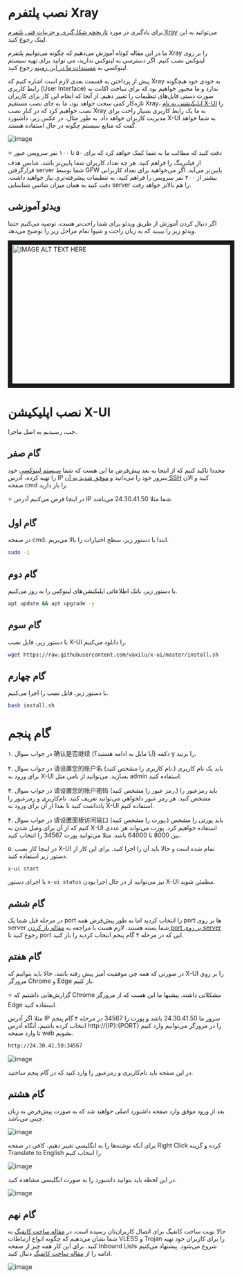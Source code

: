 # نصب پلتفرم Xray 
برای یادگیری در مورد [تاریخچه شکل‌گیری و جزییات فنی پلتفرم Xray](https://github.com/iranxray/hope#%D9%BE%D9%84%D8%AA%D9%81%D8%B1%D9%85-xray) می‌توانید به این لینک رجوع کنید.

ما در این مقاله کوتاه آموزش می‌دهیم که چگونه می‌توانیم پلتفرم Xray را بر روی لینوکس نصب کنیم. اگر دسترسی به لینوکس ندارید، می توانید برای تهیه سیستم لینوکسی به [مستندات ما در این زمینه](https://github.com/iranxray/hope/blob/main/buy-server.md) رجوع کنید.

پیش از پرداختن به قسمت بعدی لازم است اشاره کنیم که Xray به خودی خود هیچگونه رابط کاربری (User Interface) ندارد و ما مجبور خواهیم بود که برای ساخت اکانت به صورت دستی فایل‌های تنظیمات را تغییر دهیم. از آنجا که انجام این کار برای کاربران تازه‌کار کمی سخت خواهد بود، ما به جای نصب مستقیم Xray، [اپلیکیشنی به نام X-UI](https://github.com/vaxilu/x-ui) را نصب خواهیم کرد که در کنار نصب Xray به ما یک رابط کاربری بسیار راحت برای مدیریت کاربران خواهد داد. به طور مثال، در عکس زیر، داشبورد X-UI به شما خواهد گفت که منابع سیستم چگونه در حال استفاده هستند.

![image](https://user-images.githubusercontent.com/118040490/201552920-ed6eca0d-b89c-47ee-a4b3-c65a0b36b90a.png)

⭐ دقت کنید که مطالب ما به شما کمک خواهد کرد که برای ۵۰ تا ۱۰۰ نفر سرویس عبور از فیلترینگ را فراهم کنید. هر چه تعداد کاربران شما پایین‌تر باشد، شانس هدف‌ قرارگرفتن server شما توسط GFW‌ پایین‌تر می‌آید. اگر می‌خواهید برای تعداد کاربرانی بیشتر از ۲۰۰ نفر سرویس را فراهم کنید، به تنظیمات پیشرفته‌تری نیاز خواهید داشت. دقت کنید به همان میزان شانس شناسایی server را هم بالا‌تر خواهد رفت.

## ویدئو آموزشی
اگر دنبال کردن آموزش از طریق ویدئو برای شما راحت‌تر هست، توصیه می‌کنیم حتما ویدئو زیر را ببینید که به زبان راحت و شیوا تمام مراحل زیر را توضیح می‌دهد.

<a href="http://www.youtube.com/watch?feature=player_embedded&v=dx53eIC9a4M
" target="_blank"><img src="https://user-images.githubusercontent.com/118040490/203488392-cdb138cf-715b-4a3c-8bc2-8a6b9bae6cce.png" 
alt="IMAGE ALT TEXT HERE" width="600" height="320" border="10" /></a>


# نصب اپلیکیشن X-UI
خب، رسیدیم به اصل ماجرا. 

## گام صفر 

مجددا تاکید کنیم که از اینجا به بعد پیش‌فرض ما این هست که شما [سیستم لینوکسی](https://github.com/iranxray/hope/blob/main/buy-server.md) خود را تهیه کرده، آدرس IP سرور خود را می‌دانید و [موفق شدید به آن SSH](https://github.com/iranxray/hope/blob/main/install-ssh-windows.md) کنید و الان صفحه cmd را باز دارید.

⭐  در اینجا فرض می‌کنیم آدرس IP شما مثلا 24.30.41.50 می‌باشد.


## گام اول
در صفحه cmd، ابتدا با دستور زیر، سطح اختیارات را بالا می‌بریم.

```bash
sudo -i
```


## گام دوم
با دستور زیر، بانک اطلاعاتی اپلیکیشن‌های لینوکس را به روز می‌کنیم.



```bash
apt update && apt upgrade -y
```

## گام سوم
با دستور زیر، فایل نصب X-UI را دانلود می‌کنیم.


```bash
wget https://raw.githubusercontent.com/vaxilu/x-ui/master/install.sh
```

## گام چهارم
با دستور زیر، فایل نصب را اجرا می‌کنیم.


```bash
bash install.sh
```
# گام پنجم

۱. در جواب سوال 确认是否继续 (آیا مایل به ادامه هستید؟) دکمه y را بزنید.

۲. در جواب سوال 请设置您的账户名 (نام کاربری را مشخص کنید.) باید یک نام کاربری برای ورود به X-UI بسازید. می‌توانید از نامی مثل admin استفاده کنید.

۳. در جواب سوال 请设置您的账户密码 (رمز عبور را مشخص کنید.) باید رمزعبور را مشخص کنید. هر رمز عبور دلخواهی می‌توانید تعریف کنید. نام‌کاربری و رمزعبور را یادداشت کنید تا بعدا از آن برای ورود به X-UI استفاده کنیم.

۴. در جواب سوال 请设置面板访问端口 (پورت را مشخص کنید.) باید پورتی را مشخص کنیم که از آن برای وصل شدن به X-UI استفاده خواهیم کرد. پورت می‌تواند هر عددی بین 8000 تا 64000 باشد. مثلا می‌توانید پورت 34567 را انتخاب کنید.

۵. در اینجا کار نصب X-UI تمام شده است و حالا باید آن را اجرا کنید. برای این کار از دستور زیر استفاده کنید.

```
x-ui start
```

با اجرای دستور `x-ui status`  نیز می‌توانید از در حال اجرا بودن X-UI مطمئن شوید.


## گام ششم

در مرحله قبل شما یک port را انتخاب کردید اما به طور پیش‌فرض همه port ها بر روی server شما بسته هستند. لازم هست با مراجعه به [مقاله باز کردن port بر روی server](https://github.com/iranxray/hope/blob/main/open-server-port.md) رجوع کنید تا port ایی که در مرحله ۴ گام پنحم انتخاب کردید را باز کنید.

## گام هفتم

در صورتی که همه چی موفقیت آمیز پیش‌ رفته باشد، حالا باید بتوانیم که X-UI را بر روی مرورگر Chrome و Edge باز کنیم. 


:star:
گزارش‌هایی داشتیم که Chrome مشکلاتی داشته. پیشنها ما این هست که از مرورگر Edge‌ استفاده کنید.

مثلا اگر آدرس IP سرور ما 24.30.41.50 باشد و پورت را 34567 در مرحله ۴ گام پنجم انتخاب کرده باشیم، آنگاه آدرس http://{IP}:{PORT} را در مرورگر می‌توانیم وارد کنیم تا وارد صفحه web بشویم.



```bash
http://24.30.41.50:34567
```

![image](https://user-images.githubusercontent.com/118040490/201567547-86a55d6f-7b07-4d0a-848a-0938320e7314.png)

در این صفحه باید نام‌کاربری و رمزعبور را وارد کنید که در گام پنجم ساختید.

## گام هشتم

بعد از ورود موفق وارد صفحه داشبورد اصلی خواهید شد که به صورت پیش‌فرض به زبان چینی می‌باشد.

![image](https://user-images.githubusercontent.com/118040490/201567723-52f3385d-f131-4ae4-81b5-8f2fc28caab7.png)


برای آنکه نوشته‌ها را به انگلیسی تغییر دهیم، کافی در صفحه Right Click کرده و گزینه Translate to English را انتخاب کنیم.

![image](https://user-images.githubusercontent.com/118040490/201567845-434ba7f5-e0e9-44f1-978a-ee994bc1017f.png)

در این لحظه باید بتوانید داشبورد را به صورت انگلیسی مشاهده کنید.

![image](https://user-images.githubusercontent.com/118040490/201567949-66812f72-e568-4eed-932f-96f4a74e0204.png)

## گام نهم

حالا نوبت ساخت کانفیگ برای اتصال کاربران‌تان رسیده است. در [مقاله ساخت کانفیگ](https://github.com/iranxray/hope/blob/main/create-configs.md) به شما نشان می‌دهیم که چگونه انواع ارتباطات VLESS و Trojan را برای کاربران خود تهیه کنید. برای این‌ کار همه چیز از صفحه Inbound Lists شروع می‌شود. پیشنهاد می‌کنیم ادامه را از [مقاله ساخت کانفیگ](https://github.com/iranxray/hope/blob/main/create-configs.md) دنبال کنید.

![image](https://user-images.githubusercontent.com/118040490/201568313-6e9e9eb5-4a09-4144-898c-6f4dc48ef44a.png)
